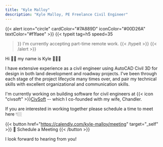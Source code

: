 ```yaml
---
title: "Kyle Malloy"
description: "Kyle Malloy, PE Freelance Civil Engineer"
---
```


{{< alert icon="circle" cardColor="#7A889D" iconColor="#00D26A" textColor="#f1faee" >}}
{{< typeit 
  tag=h5
  speed=35
>}}
I'm currently accepting part-time remote work.
{{< /typeit >}}
{{< /alert >}}

<!-- {{< alert icon="circle" cardColor="#7A889D" iconColor="#E63946" textColor="#f1faee" >}}
{{< typeit 
  tag=h5
  speed=35
>}}
I'm not currently accepting new work.
{{< /typeit >}}
{{< /alert >}} -->

Hi 👋🏼 my name is Kyle 👷🏼‍♂️

I have extensive experience as a civil engineer using AutoCAD Civil 3D for design in both land development and roadway projects. I've been through each stage of the project lifecycle many times over, and pair my technical skills with excellent organizational and communication skills.

I'm currently working on building software for civil engineers at {{< icon "civsoft" >}}[CivSoft](civsoft.app) -- which I co-founded with my wife, Chandler.

If you are interested in working together please schedule a time to meet here 👇🏼

{{< button href="https://calendly.com/kyle-malloy/meeting" target="_self" >}}
📆 Schedule a Meeting
{{< /button >}}

I look forward to hearing from you! 